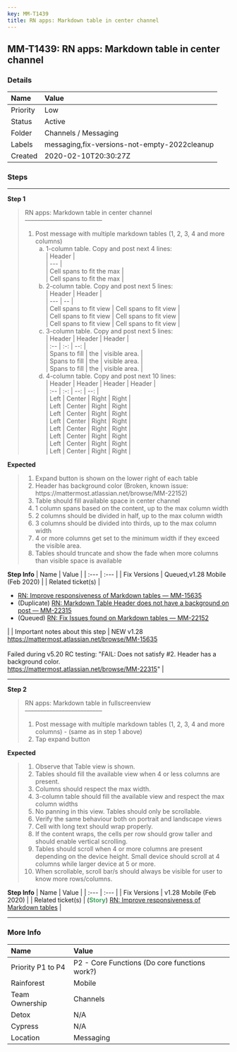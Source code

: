 ```yaml
---
key: MM-T1439
title: RN apps: Markdown table in center channel
---
```


## MM-T1439: RN apps: Markdown table in center channel

### Details

| Name     | Value                                        |
| :------- | :------------------------------------------- |
| Priority | Low                                          |
| Status   | Active                                       |
| Folder   | Channels / Messaging                         |
| Labels   | messaging,fix-versions-not-empty-2022cleanup |
| Created  | 2020-02-10T20:30:27Z                         |

### Steps

<hr/>

**Step 1**

> <article>RN apps: Markdown table in center channel<br>–––––––––––––––––––––––––<br><ol><li>Post message with multiple markdown tables (1, 2, 3, 4 and more columns)<ol style="list-style-type: lower-alpha;"><li>1-column table. Copy and post next 4 lines:<br>| Header |<br>| --- |<br>| Cell spans to fit the max |<br>| Cell spans to fit the max |</li><li>2-column table. Copy and post next 5 lines:<br>| Header | Header |<br>| --- | -- |<br>| Cell spans to fit view | Cell spans to fit view |<br>| Cell spans to fit view | Cell spans to fit view |<br>| Cell spans to fit view | Cell spans to fit view |</li><li>3-column table. Copy and post next 5 lines:<br>| Header | Header | Header |<br>| :-- | :-: | --: |<br>| Spans to fill | the | visible area. |<br>| Spans to fill | the | visible area. |<br>| Spans to fill | the | visible area. |</li><li>4-column table. Copy and post next 10 lines:<br>| Header | Header | Header | Header |<br>| :-- | :-: | --: | --: |<br>| Left | Center | Right | Right |<br>| Left | Center | Right | Right |<br>| Left | Center | Right | Right |<br>| Left | Center | Right | Right |<br>| Left | Center | Right | Right |<br>| Left | Center | Right | Right |<br>| Left | Center | Right | Right |<br>| Left | Center | Right | Right |</li></ol></li></ol></article>

**Expected**

> <article><ol><li>Expand button is shown on the lower right of each table</li><li>Header has background color (Broken, known issue: https://mattermost.atlassian.net/browse/MM-22152)</li><li>Table should fill available space in center channel</li><li>1 column spans based on the content, up to the max column width</li><li>2 columns should be divided in half, up to the max column width</li><li>3 columns should be divided into thirds, up to the max column width</li><li>4 or more columns get set to the minimum width if they exceed the visible area.</li><li>Tables should truncate and show the fade when more columns than visible space is available</li></ol></article>

**Step Info**
| Name | Value |
| :--- | :--- |
| Fix Versions | Queued,v1.28 Mobile (Feb 2020) |
| Related ticket(s) | <ul><li><a href="https://mattermost.atlassian.net/browse/MM-15635">RN: Improve responsiveness of Markdown tables — MM-15635</a></li><li>(Duplicate) <a href="https://mattermost.atlassian.net/browse/MM-22135">RN: Markdown Table Header does not have a background on post — MM-22315</a></li><li>(Queued)&nbsp;<a href="https://mattermost.atlassian.net/browse/MM-22152">RN: Fix Issues found on Markdown tables — MM-22152</a></li></ul> |
| Important notes about this step | NEW v1.28 <a href="https://mattermost.atlassian.net/browse/MM-15635" rel="noopener noreferrer" target="_blank">https://mattermost.atlassian.net/browse/MM-15635</a><br><br>Failed during v5.20 RC testing: "FAIL: Does not satisfy #2. Header has a background color.<br><a href="https://mattermost.atlassian.net/browse/MM-22315" rel="noopener noreferrer" target="_blank">https://mattermost.atlassian.net/browse/MM-22315</a>" |

<hr/>

**Step 2**

> <article>RN apps: Markdown table in fullscreenview<br>–––––––––––––––––––––––––<ol><li>Post message with multiple markdown tables (1, 2, 3, 4 and more columns) - (same as in step 1 above)</li><li>Tap expand button</li></ol></article>

**Expected**

> <article><ol><li>Observe that Table view is shown.</li><li>Tables should fill the available view when 4 or less columns are present.</li><li>Columns should respect the max width.</li><li>3-column table should fill the available view and respect the max column widths</li><li>No panning in this view. Tables should only be scrollable.</li><li>Verify the same behaviour both on portrait and landscape views</li><li>Cell with long text should wrap properly.</li><li>If the content wraps, the cells per row should grow taller and should enable vertical scrolling.</li><li>Tables should scroll when 4 or more columns are present depending on the device height. Small device should scroll at 4 columns while larger device at 5 or more.</li><li>When scrollable, scroll bar/s should always be visible for user to know more rows/columns.</li></ol></article>

**Step Info**
| Name | Value |
| :--- | :--- |
| Fix Versions | v1.28 Mobile (Feb 2020) |
| Related ticket(s) | (<strong><span style="color: rgb(65, 168, 95);">Story</span></strong>) <a href="https://mattermost.atlassian.net/browse/MM-15635">RN: Improve responsiveness of Markdown tables</a> |

<hr/>

### More Info

| Name              | Value                                         |
| :---------------- | :-------------------------------------------- |
| Priority P1 to P4 | P2 - Core Functions (Do core functions work?) |
| Rainforest        | Mobile                                        |
| Team Ownership    | Channels                                      |
| Detox             | N/A                                           |
| Cypress           | N/A                                           |
| Location          | Messaging                                     |

